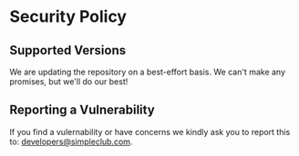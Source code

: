 # Security Policy

## Supported Versions

We are updating the repository on a best-effort basis. We can't make any promises, but we'll do our best!

## Reporting a Vulnerability

If you find a vulernability or have concerns we kindly ask you to report this to: developers@simpleclub.com.
